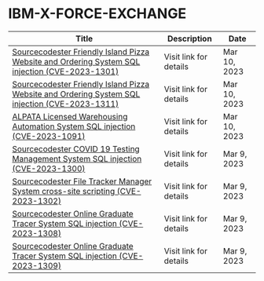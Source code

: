 

# IBM-X-FORCE-EXCHANGE

 |Title|Description|Date|
 |---|---|---|
 |[Sourcecodester Friendly Island Pizza Website and Ordering System SQL injection (CVE-2023-1301)](https://exchange.xforce.ibmcloud.com/activity/list?filter=Vulnerabilities)|Visit link for details|Mar 10, 2023|
 |[Sourcecodester Friendly Island Pizza Website and Ordering System SQL injection (CVE-2023-1311)](https://exchange.xforce.ibmcloud.com/activity/list?filter=Vulnerabilities)|Visit link for details|Mar 10, 2023|
 |[ALPATA Licensed Warehousing Automation System SQL injection (CVE-2023-1091)](https://exchange.xforce.ibmcloud.com/activity/list?filter=Vulnerabilities)|Visit link for details|Mar 10, 2023|
 |[Sourcecodester COVID 19 Testing Management System SQL injection (CVE-2023-1300)](https://exchange.xforce.ibmcloud.com/activity/list?filter=Vulnerabilities)|Visit link for details|Mar 9, 2023|
 |[Sourcecodester File Tracker Manager System cross-site scripting (CVE-2023-1302)](https://exchange.xforce.ibmcloud.com/activity/list?filter=Vulnerabilities)|Visit link for details|Mar 9, 2023|
 |[Sourcecodester Online Graduate Tracer System SQL injection (CVE-2023-1308)](https://exchange.xforce.ibmcloud.com/activity/list?filter=Vulnerabilities)|Visit link for details|Mar 9, 2023|
 |[Sourcecodester Online Graduate Tracer System SQL injection (CVE-2023-1309)](https://exchange.xforce.ibmcloud.com/activity/list?filter=Vulnerabilities)|Visit link for details|Mar 9, 2023|
 